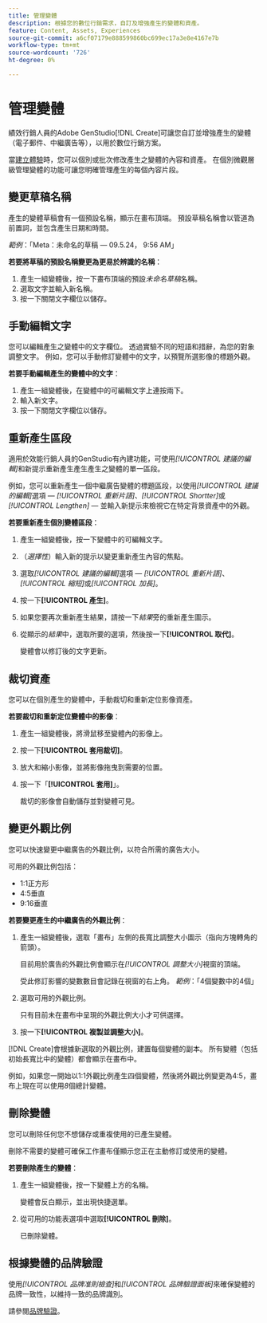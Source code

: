 ```yaml
---
title: 管理變體
description: 根據您的數位行銷需求，自訂及增強產生的變體和資產。
feature: Content, Assets, Experiences
source-git-commit: a6cf07179e888599860bc699ec17a3e8e4167e7b
workflow-type: tm+mt
source-wordcount: '726'
ht-degree: 0%

---
```



# 管理變體

績效行銷人員的Adobe GenStudio[!DNL Create]可讓您自訂並增強產生的變體（電子郵件、中繼廣告等），以用於數位行銷方案。

當[建立體驗](/help/tutorials/tutorials.md)時，您可以個別或批次修改產生之變體的內容和資產。 在個別微觀層級管理變體的功能可讓您明確管理產生的每個內容片段。

## 變更草稿名稱

產生的變體草稿會有一個預設名稱，顯示在畫布頂端。 預設草稿名稱會以管道為前置詞，並包含產生日期和時間。

*範例*：「Meta：未命名的草稿 — 09.5.24， 9:56 AM」

**若要將草稿的預設名稱變更為更易於辨識的名稱**：

1. 產生一組變體後，按一下畫布頂端的預設&#x200B;_未命名草稿_&#x200B;名稱。
1. 選取文字並輸入新名稱。
1. 按一下關閉文字欄位以儲存。

## 手動編輯文字

您可以編輯產生之變體中的文字欄位。 透過實驗不同的短語和措辭，為您的對象調整文字。 例如，您可以手動修訂變體中的文字，以預覽所選影像的標題外觀。

**若要手動編輯產生的變體中的文字**：

1. 產生一組變體後，在變體中的可編輯文字上連按兩下。
1. 輸入新文字。
1. 按一下關閉文字欄位以儲存。

## 重新產生區段

適用於效能行銷人員的GenStudio有內建功能，可使用&#x200B;_[!UICONTROL 建議的編輯]_&#x200B;和新提示重新產生產生產生之變體的單一區段。

例如，您可以重新產生一個中繼廣告變體的標題區段，以使用&#x200B;_[!UICONTROL 建議的編輯]_&#x200B;選項 — _[!UICONTROL 重新片語]_、_[!UICONTROL Shortter]_&#x200B;或&#x200B;_[!UICONTROL Lengthen]_ — 並輸入新提示來檢視它在特定背景資產中的外觀。

**若要重新產生個別變體區段**：

1. 產生一組變體後，按一下變體中的可編輯文字。
1. （_選擇性_）輸入新的提示以變更重新產生內容的焦點。
1. 選取&#x200B;_[!UICONTROL 建議的編輯]_&#x200B;選項 — _[!UICONTROL 重新片語]_、_[!UICONTROL 縮短]_&#x200B;或&#x200B;_[!UICONTROL 加長]_。
1. 按一下&#x200B;**[!UICONTROL 產生]**。
1. 如果您要再次重新產生結果，請按一下&#x200B;_結果_&#x200B;旁的重新產生圖示。
1. 從顯示的&#x200B;_結果_&#x200B;中，選取所要的選項，然後按一下&#x200B;**[!UICONTROL 取代]**。

   變體會以修訂後的文字更新。

## 裁切資產

您可以在個別產生的變體中，手動裁切和重新定位影像資產。

**若要裁切和重新定位變體中的影像**：

1. 產生一組變體後，將滑鼠移至變體內的影像上。
1. 按一下&#x200B;**[!UICONTROL 套用裁切]**。
1. 放大和縮小影像，並將影像拖曳到需要的位置。
1. 按一下「**[!UICONTROL 套用]**」。

   裁切的影像會自動儲存並對變體可見。

## 變更外觀比例

您可以快速變更中繼廣告的外觀比例，以符合所需的廣告大小。

可用的外觀比例包括：

* 1:1正方形
* 4:5垂直
* 9:16垂直

**若要變更產生的中繼廣告的外觀比例**：

1. 產生一組變體後，選取「畫布」左側的長寬比調整大小圖示（指向方塊轉角的箭頭）。

   目前用於廣告的外觀比例會顯示在&#x200B;_[!UICONTROL 調整大小]_&#x200B;視窗的頂端。

   受此修訂影響的變數數目會記錄在視窗的右上角。 _範例_：「4個變數中的4個」

1. 選取可用的外觀比例。

   只有目前未在畫布中呈現的外觀比例大小才可供選擇。

1. 按一下&#x200B;**[!UICONTROL 複製並調整大小]**。

[!DNL Create]會根據新選取的外觀比例，建置每個變體的副本。 所有變體（包括初始長寬比中的變體）都會顯示在畫布中。

例如，如果您一開始以1:1外觀比例產生四個變體，然後將外觀比例變更為4:5，畫布上現在可以使用&#x200B;_8_&#x200B;個總計變體。

## 刪除變體

您可以刪除任何您不想儲存或重複使用的已產生變體。

刪除不需要的變體可確保工作畫布僅顯示您正在主動修訂或使用的變體。

**若要刪除產生的變體**：

1. 產生一組變體後，按一下變體上方的名稱。

   變體會反白顯示，並出現快捷選單。

1. 從可用的功能表選項中選取&#x200B;**[!UICONTROL 刪除]**。

   已刪除變體。

## 根據變體的品牌驗證

使用&#x200B;_[!UICONTROL 品牌准則檢查]_&#x200B;和&#x200B;_[!UICONTROL 品牌驗證面板]_&#x200B;來確保變體的品牌一致性，以維持一致的品牌識別。

請參閱[品牌驗證](/help/user-guide/guidelines/brand-validation.md#improve-brand-alignment)。
